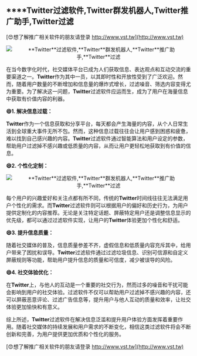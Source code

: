 ## ****Twitter**过滤软件,**Twitter**群发机器人,**Twitter**推广助手,**Twitter**过滤**

[😍想了解推广相关软件的朋友请登录 http://www.vst.tw](http://www.vst.tw)

 <center><img src="https://vst.tw/MP4/tuiguang/png/4.png" alt="**Twitter**过滤软件,**Twitter**群发机器人,**Twitter**推广助手,**Twitter**过滤"></center>

在当今数字化时代，社交媒体平台已成为人们获取信息、表达观点和互动交流的重要渠道之一。**Twitter**作为其中一员，以其即时性和开放性受到了广泛欢迎。然而，随着用户数量的不断增加和信息量的爆炸式增长，过滤噪音、筛选内容变得尤为重要。为了解决这一问题，**Twitter**过滤软件应运而生，成为了用户在海量信息中获取有价值内容的利器。

**😄1. 解决信息过载：**

**Twitter**作为一个信息获取和分享平台，每天都会产生海量的内容，从个人日常生活到全球重大事件无所不包。然而，这种信息过载往往会让用户感到困惑和疲惫，难以找到自己感兴趣的内容。**Twitter**过滤软件通过智能算法和用户设定的参数，帮助用户过滤掉不感兴趣或低质量的内容，从而让用户更轻松地获取到有价值的信息。

**😄2. 个性化定制：**

 <center><img src="https://vst.tw/MP4/tuiguang/png/3.png" alt="**Twitter**过滤软件,**Twitter**群发机器人,**Twitter**推广助手,**Twitter**过滤"></center>

每个用户的兴趣爱好和关注点都有所不同，传统的**Twitter**时间线往往无法满足用户个性化的需求。而**Twitter**过滤软件则可以根据用户的偏好和历史行为，为用户提供定制化的内容推荐。无论是关注特定话题、屏蔽特定用户还是调整信息显示的优先级，都可以通过过滤软件实现，让用户的**Twitter**体验更加个性化和舒适。

**😄3. 提升信息质量：**

随着社交媒体的普及，信息质量参差不齐，虚假信息和低质量内容充斥其中，给用户带来了困扰和误导。**Twitter**过滤软件通过过滤垃圾信息、识别可信源和自定义屏蔽规则等功能，帮助用户提升信息的质量和可信度，减少被误导的风险。

**😄4. 社交体验优化：**

在**Twitter**上，与他人的互动是一个重要的社交行为，然而过多的噪音和干扰可能会影响到用户的社交体验。过滤软件不仅可以帮助用户过滤掉不感兴趣的内容，还可以屏蔽恶意评论、过滤广告信息等，提升用户与他人互动的质量和效率，让社交体验更加愉快和有意义。

综上所述，**Twitter**过滤软件在解决信息泛滥和提升用户体验方面发挥着重要作用。随着社交媒体的持续发展和用户需求的不断变化，相信这类过滤软件将会不断创新和完善，为用户提供更加优质和个性化的服务。

[😍想了解推广相关软件的朋友请登录 http://www.vst.tw](http://www.vst.tw)



